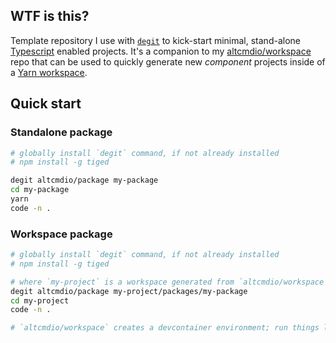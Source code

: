 ## WTF is this?

Template repository I use with [`degit`](https://www.npmjs.com/package/tiged) to kick-start minimal, stand-alone [Typescript](https://www.typescriptlang.org) enabled projects. It's a companion to my [altcmdio/workspace](https://github.com/altcmdio/workspace) repo that can be used to quickly generate new _component_ projects inside of a [Yarn workspace](https://yarnpkg.com/features/workspaces).

## Quick start

### Standalone package

```sh
# globally install `degit` command, if not already installed
# npm install -g tiged

degit altcmdio/package my-package
cd my-package
yarn
code -n .
```

### Workspace package

```sh
# globally install `degit` command, if not already installed
# npm install -g tiged

# where `my-project` is a workspace generated from `altcmdio/workspace`
degit altcmdio/package my-project/packages/my-package
cd my-project
code -n .

# `altcmdio/workspace` creates a devcontainer environment; run things like `yarn install` from within the devcontainer itself
```
